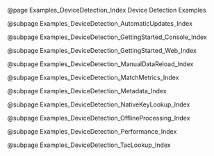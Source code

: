 @page Examples_DeviceDetection_Index Device Detection Examples

@subpage Examples_DeviceDetection_AutomaticUpdates_Index

@subpage Examples_DeviceDetection_GettingStarted_Console_Index 

@subpage Examples_DeviceDetection_GettingStarted_Web_Index 

@subpage Examples_DeviceDetection_ManualDataReload_Index

@subpage Examples_DeviceDetection_MatchMetrics_Index

@subpage Examples_DeviceDetection_Metadata_Index

@subpage Examples_DeviceDetection_NativeKeyLookup_Index

@subpage Examples_DeviceDetection_OfflineProcessing_Index

@subpage Examples_DeviceDetection_Performance_Index

@subpage Examples_DeviceDetection_TacLookup_Index